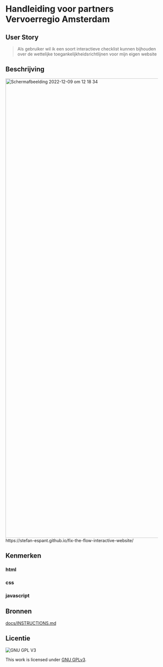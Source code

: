 <!-- > _Fork_ deze leertaak en ga aan de slag. 
Onderstaande outline ga je gedurende deze taak in jouw eigen GitHub omgeving uitwerken. 
De instructie vind je in: [docs/INSTRUCTIONS.md](docs/INSTRUCTIONS.md) -->

<!-- Geef je project een titel en schrijf in één zin wat het is -->
# Handleiding voor partners Vervoerregio Amsterdam

## User Story
<!-- Schrijf de user story waar je aan hebt gewerkt  -->
> Als gebruiker wil ik een soort interactieve checklist kunnen bijhouden over de wettelijke toegankelijkheidsrichtlijnen voor mijn eigen website

## Beschrijving
<!-- In de Beschrijving staat hoe je project er uit ziet, hoe het werkt en wat je er mee kan. -->
<!-- Voeg een mooie poster visual toe 📸 -->
<!-- Voeg een link toe naar Github Pages 🌐-->

<img width="1512" alt="Schermafbeelding 2022-12-09 om 12 18 34" src="https://user-images.githubusercontent.com/89298385/209146597-6329c576-35de-4919-8204-fd62b793a694.png">
https://stefan-espant.github.io/fix-the-flow-interactive-website/

## Kenmerken
<!-- Bij Kenmerken staat welke technieken zijn gebruikt en hoe. Wat is de HTML structuur? Wat zijn de belangrijkste dingen in CSS? Wat is er met JS gedaan en hoe? -->

### html


### css


### javascript


## Bronnen

[docs/INSTRUCTIONS.md](docs/INSTRUCTIONS.md)


## Licentie

![GNU GPL V3](https://www.gnu.org/graphics/gplv3-127x51.png)

This work is licensed under [GNU GPLv3](./LICENSE).
